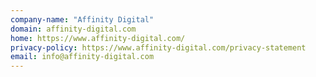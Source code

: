 ```yaml
---
company-name: "Affinity Digital"
domain: affinity-digital.com
home: https://www.affinity-digital.com/
privacy-policy: https://www.affinity-digital.com/privacy-statement
email: info@affinity-digital.com
---
```




